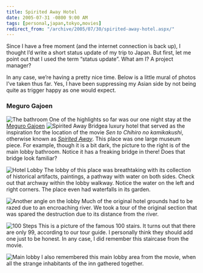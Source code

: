 ```yaml
---
title: Spirited Away Hotel
date: 2005-07-31 -0800 9:00 AM
tags: [personal,japan,tokyo,movies]
redirect_from: "/archive/2005/07/30/spirited-away-hotel.aspx/"
---
```


Since I have a free moment (and the internet connection is back up), I thought I’d write a short status update of my trip to Japan. But first, let me point out that I used the term “status update”. What am I? A
project manager?

In any case, we’re having a pretty nice time. Below is a little mural of photos I’ve taken thus far. Yes, I have been suppressing my Asian side by not being quite as trigger happy as one would expect.

### Meguro Gajoen
![The bathroom](https://user-images.githubusercontent.com/19977/30784699-38c54f96-a10f-11e7-8eba-716858f3a4f5.jpg)
One of the highlights so far was our one night stay at the [Meguro Gajoen](http://www.megurogajoen.co.jp/) ![Spirited Away
Bridge](https://haacked.com/images/SpiritedAwayBridge.jpg)a luxury hotel that served as the inspiration for the location of the movie *Sen to Chihiro no kamikakushi*, otherwise known as *[Spirited Away](http://www.imdb.com/title/tt0245429/)*. This place was one large
museum piece. For example, though it is a bit dark, the picture to the right is of the main lobby bathroom. Notice it has a freaking bridge in there! Does that bridge look familiar?

![Hotel Lobby](https://user-images.githubusercontent.com/19977/30784723-8c3ab6b6-a10f-11e7-9b60-39f1cf4efdf6.jpg)
The lobby of this place was breathtaking with its collection of historical artifacts, paintings, a pathway with water on both sides.
Check out that archway within the lobby walkway. Notice the water on the left and right corners. The place even had waterfalls in its garden.

![Another angle on the lobby](https://user-images.githubusercontent.com/19977/30784739-bc13ef92-a10f-11e7-999d-9ce659d9584b.jpg)
Much of the original hotel grounds had to be razed due to an encroaching river. We took a tour of the original section that was spared the destruction due to its distance from the river.

![100 Steps](https://user-images.githubusercontent.com/19977/30784748-eb5b7356-a10f-11e7-9c9c-fd12c8f9dc89.jpg)
This is a picture of the famous 100 stairs. It turns out that there are only 99, according to our tour guide. I personally think
they should add one just to be honest. In any case, I did remember this staircase from the movie.

![Main lobby](https://user-images.githubusercontent.com/19977/30784752-26ad2a76-a110-11e7-9de3-8942054e0947.jpg)
I also remembered this main lobby area from the movie, when all the strange inhabitants of the inn gathered together.
